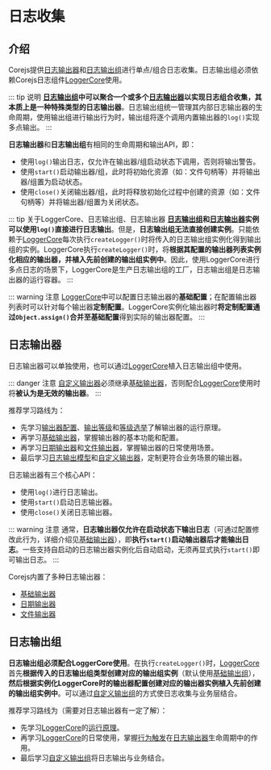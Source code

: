 # 日志收集

## 介绍

Corejs提供[日志输出器](#日志输出器)和[日志输出组](#日志输出组)进行单点/组合日志收集。日志输出组必须依赖Corejs日志组件[LoggerCore](/guide/logger-group-introduce.html#loggercore)使用。

::: tip 说明
**[日志输出组](#日志输出组)中可以聚合一个或多个[日志输出器](#日志输出器)以实现日志组合收集，其本质上是一种特殊类型的日志输出器**。日志输出组统一管理其内部日志输出器的生命周期，使用输出组进行输出行为时，输出组将逐个调用内置输出器的```log()```实现多点输出。
:::

**日志输出器**和**日志输出组**有相同的生命周期和输出API，即：

- 使用```log()```输出日志，仅允许在输出器/组启动状态下调用，否则将输出警告。
- 使用```start()```启动输出器/组，此时将初始化资源（如：文件句柄等）并将输出器/组置为启动状态。
- 使用```close()```关闭输出器/组，此时将释放初始化过程中创建的资源（如：文件句柄等）并将输出器/组置为关闭状态。

::: tip 关于LoggerCore、日志输出组、日志输出器
**[日志输出组](#日志输出组)和[日志输出器](#日志输出器)实例可以使用```log()```直接进行日志输出**。但是，**日志输出组无法直接创建实例**。只能依赖于[LoggerCore](/guide/logger-group-introduce.html#loggercore)每次执行```createLogger()```时将传入的日志输出组实例化得到输出组的实例。LoggerCore执行```createLogger()```时，将**根据其配置的输出器列表实例化相应的输出器，并植入先前创建的输出组实例中**。因此，使用LoggerCore进行多点日志的场景下，LoggerCore是生产日志输出组的工厂，日志输出组是日志输出器的运行容器。
:::

::: warning 注意
[LoggerCore](/guide/logger-group-introduce.html#loggercore)中可以配置日志输出器的**基础配置**；在配置输出器列表时可以针对每个输出器**定制配置**。LoggerCore实例化输出器时**将定制配置通过```Object.assign()```合并至基础配置**得到实际的输出器配置。
:::

## 日志输出器

日志输出器可以单独使用，也可以通过[LoggerCore](/guide/logger-group-introduce.html#loggercore)植入日志输出组中使用。

::: danger 注意
[自定义输出器](/guide/logger-customizing.html)必须继承[基础输出器](/guide/logger-introduce.html#基础输出器)，否则配合[LoggerCore](/guide/logger-group-introduce.html#loggercore)使用时将**被认为是无效的输出器**。
:::

推荐学习路线为：

- 先学习[输出器配置](/guide/logger-introduce.html#输出器配置)、[输出等级](/guide/logger-introduce.html#输出等级)和[等级选举](/guide/logger-introduce.html#等级选举)了解输出器的运行原理。
- 再学习[基础输出器](/guide/logger-introduce.html#基础输出器)，掌握输出器的基本功能和配置。
- 再学习[日期输出器](/guide/logger-introduce.html#日期输出器)和[文件输出器](/guide/logger-introduce.html#文件输出器)，掌握输出器的日常使用场景。
- 最后学习[日志输出模型](/guide/logger-introduce.html#输出器模型)和[自定义输出器](/guide/logger-customizing.html)，定制更符合业务场景的输出器。

日志输出器有三个核心API：

- 使用```log()```进行日志输出。
- 使用```start()```启动日志输出器。
- 使用```close()```关闭日志输出器。

::: warning 注意
通常，**日志输出器仅允许在启动状态下输出日志**（可通过配置修改此行为，详细介绍见[基础输出器](/guide/logger-introduce.html#基础输出器)），即**执行```start()```启动输出器后才能输出日志**。一些支持自启动的日志输出器实例化后自动启动，无须再显式执行```start()```即可输出日志。
:::

Corejs内置了多种日志输出器：

- [基础输出器](/guide/logger-introduce.html#基础输出器)
- [日期输出器](/guide/logger-introduce.html#日期输出器)
- [文件输出器](/guide/logger-introduce.html#文件输出器)

## 日志输出组

**日志输出组必须配合LoggerCore使用**。在执行```createLogger()```时，[LoggerCore](/guide/logger-group-introduce.html#loggercore)首先**根据传入的日志输出组类型创建对应的输出组实例**（默认使用[基础输出组](/guide/logger-group-introduce.html#基础输出组)），**然后根据实例化LoggerCore时的输出器配置创建对应的输出器实例植入先前创建的输出组实例中**。可以通过[自定义输出组](/guide/logger-group-customizing)的方式使日志收集与业务层结合。

推荐学习路线为（需要对日志输出器有一定了解）：

- 先学习[LoggerCore](/guide/logger-group-introduce.html#loggercore)的[运行原理](/guide/logger-group-introduce.html#运行原理)。
- 再学习[LoggerCore](/guide/logger-group-introduce.html#loggercore)的日常使用，掌握[行为触发](/guide/logger-group-introduce.html#行为触发)在[日志输出器](/guide/logger-introduce)生命周期中的作用。
- 最后学习[自定义输出组](/guide/logger-group-customizing.html)将日志输出与业务结合。
